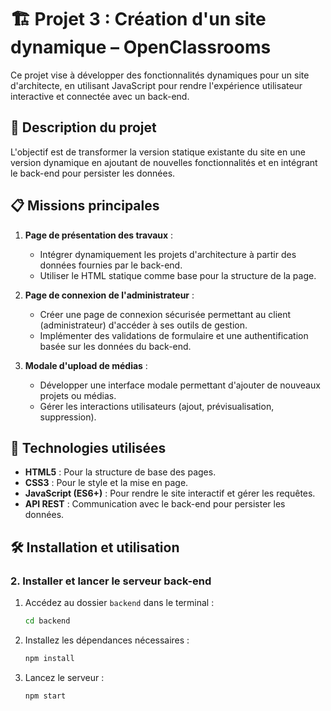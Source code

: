 
# 🏗️ Projet 3 : Création d'un site dynamique – OpenClassrooms  

Ce projet vise à développer des fonctionnalités dynamiques pour un site d'architecte, en utilisant JavaScript pour rendre l'expérience utilisateur interactive et connectée avec un back-end.  

## 📝 Description du projet  

L'objectif est de transformer la version statique existante du site en une version dynamique en ajoutant de nouvelles fonctionnalités et en intégrant le back-end pour persister les données.  

## 📋 Missions principales  

1. **Page de présentation des travaux** :  
   - Intégrer dynamiquement les projets d'architecture à partir des données fournies par le back-end.  
   - Utiliser le HTML statique comme base pour la structure de la page.  

2. **Page de connexion de l'administrateur** :  
   - Créer une page de connexion sécurisée permettant au client (administrateur) d'accéder à ses outils de gestion.  
   - Implémenter des validations de formulaire et une authentification basée sur les données du back-end.  

3. **Modale d'upload de médias** :  
   - Développer une interface modale permettant d'ajouter de nouveaux projets ou médias.  
   - Gérer les interactions utilisateurs (ajout, prévisualisation, suppression).  

## 🚀 Technologies utilisées  

- **HTML5** : Pour la structure de base des pages.  
- **CSS3** : Pour le style et la mise en page.  
- **JavaScript (ES6+)** : Pour rendre le site interactif et gérer les requêtes.  
- **API REST** : Communication avec le back-end pour persister les données.  

## 🛠️ Installation et utilisation  
### 2. Installer et lancer le serveur back-end  
1. Accédez au dossier `backend` dans le terminal :  
   ```bash
   cd backend
   ```
2. Installez les dépendances nécessaires :  
   ```bash
   npm install
   ```
3. Lancez le serveur :  
   ```bash
   npm start
   ```
